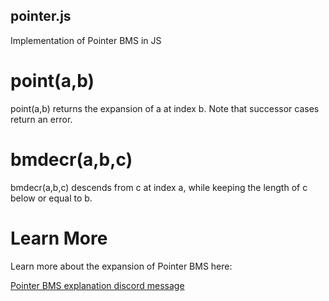 ## pointer.js
Implementation of Pointer BMS in JS
# point(a,b)
point(a,b) returns the expansion of a at index b. Note that successor cases return an error.
# bmdecr(a,b,c)
bmdecr(a,b,c) descends from c at index a, while keeping the length of c below or equal to b.
# Learn More
Learn more about the expansion of Pointer BMS here:

[Pointer BMS explanation discord message](https://discord.com/channels/206932820206157824/1054422545245425725/1054422545245425725)
